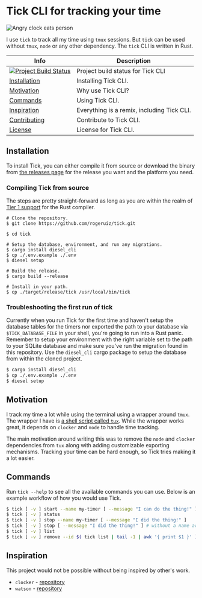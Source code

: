 # Tick CLI for tracking your time

![Angry clock eats person](angry-clock-eats-person.png)

I use `tick` to track all my time using `tmux` sessions. But `tick` can be used
without `tmux`, `node` or any other dependency. The `tick` CLI is written in Rust.

Info | Description
--- | ---
[![Project Build Status](https://travis-ci.org/rogeruiz/tick.svg?branch=master)](https://travis-ci.org/rogeruiz/tick) | Project build status for Tick CLI
[Installation](#installation) | Installing Tick CLI.
[Motivation](#motivation) | Why use Tick CLI?
[Commands](#commands) | Using Tick CLI.
[Inspiration](#inspiration) | Everything is a remix, including Tick CLI.
[Contributing](CONTRIBUTING.md) | Contribute to Tick CLI.
[License](LICENSE.md) | License for Tick CLI.

## Installation

To install Tick, you can either compile it from source or download the binary
from [the releases page][tick-releases] for the release you want and the
platform you need.

[tick-releases]: https://github.com/rogeruiz/tick/releases "The releases for this repo"

### Compiling Tick from source

The steps are pretty straight-forward as long as you are within the realm of
[Tier 1 support][rustlang-tier1] for the Rust compiler.

[rustlang-tier1]: https://forge.rust-lang.org/platform-support.html#tier-1 "Rust Platform Support"

```shell
# Clone the repository.
$ git clone https://github.com/rogeruiz/tick.git

$ cd tick

# Setup the database, environment, and run any migrations.
$ cargo install diesel_cli
$ cp ./.env.example ./.env
$ diesel setup

# Build the release.
$ cargo build --release

# Install in your path.
$ cp ./target/release/tick /usr/local/bin/tick
```

### Troubleshooting the first run of tick

Currently when you run Tick for the first time and haven't setup the database
tables for the timers nor exported the path to your database via
`$TICK_DATABASE_FILE` in your shell, you're going to run into a Rust panic.
Remember to setup your environment with the right variable set to the path to
your SQLite database and make sure you've run the migration found in this
repository. Use the `diesel_cli` cargo package to setup the database from within
the cloned project.

```sh
$ cargo install diesel_cli
$ cp ./.env.example ./.env
$ diesel setup
```

## Motivation

I track my time a lot while using the terminal using a wrapper around `tmux`.
The wrapper I have is [a shell script called `tux`][tux-src]. While the wrapper
works great, it depends on `clocker` and `node` to handle time tracking.

The main motivation around writing this was to remove the `node` and `clocker`
dependencies from `tux` along with adding customizable exporting mechanisms.
Tracking your time can be hard enough, so Tick tries making it a lot easier.

[tux-src]: https://github.com/rogeruiz/.files/blob/master/bin/tux "`.files/bin/tux` Source"

## Commands

Run `tick --help` to see all the available commands you can use. Below is an
example workflow of how you would use Tick.

```sh
$ tick [ -v ] start --name my-timer [ --message "I can do the thing!" ]
$ tick [ -v ] status
$ tick [ -v ] stop --name my-timer [ --message "I did the thing!" ]
$ tick [ -v ] stop [ --message "I did the thing!" ] # without a name argument stops the latest running timer
$ tick [ -v ] list
$ tick [ -v ] remove --id $( tick list | tail -1 | awk '{ print $1 }' ) # delete the latest timer by Timer ID
```

## Inspiration

This project would not be possible without being inspired by other's work.

- `clocker` - [repository][clocker-repo]
- `watson` - [repository][watson-repo]

[clocker-repo]: https://github.com/substack/clocker "Clocker Repository"
[watson-repo]: https://github.com/TailorDev/Watson "Watson Repository"

